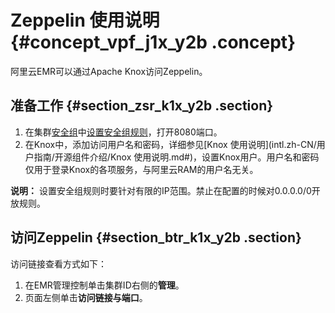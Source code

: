 # Zeppelin 使用说明 {#concept_vpf_j1x_y2b .concept}

阿里云EMR可以通过Apache Knox访问Zeppelin。

## 准备工作 {#section_zsr_k1x_y2b .section}

1.  在集群[安全组](intl.zh-CN/用户指南/集群/安全组.md#)中[设置安全组规则](../../../../intl.zh-CN/用户指南/安全组/添加安全组规则.md#)，打开8080端口。
2.  在Knox中，添加访问用户名和密码，详细参见[Knox 使用说明](intl.zh-CN/用户指南/开源组件介绍/Knox 使用说明.md#)，设置Knox用户。用户名和密码仅用于登录Knox的各项服务，与阿里云RAM的用户名无关。

**说明：** 设置安全组规则时要针对有限的IP范围。禁止在配置的时候对0.0.0.0/0开放规则。

## 访问Zeppelin {#section_btr_k1x_y2b .section}

访问链接查看方式如下：

1.  在EMR管理控制单击集群ID右侧的**管理**。
2.  页面左侧单击**访问链接与端口**。

